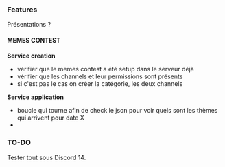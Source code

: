 ### Features

Présentations ?

#### MEMES CONTEST

**Service creation**
- vérifier que le memes contest a été setup dans le serveur déjà
- vérifier que les channels et leur permissions sont présents
- si c'est pas le cas on créer la catégorie, les deux channels

**Service application**
- boucle qui tourne afin de check le json pour voir quels sont les thèmes qui arrivent pour date X
- 


### TO-DO

Tester tout sous Discord 14.